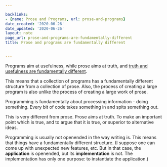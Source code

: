 ```yaml
---

backlinks:
- {name: Prose and Programs, url: prose-and-programs}
date_created: '2020-06-26'
date_updated: '2020-06-26'
layout: note
page_url: prose-and-programs-are-fundamentally-different
title: Prose and programs are fundamentally different


---
```




Programs aim at usefulness, while prose aims at truth, and [truth and usefulness are fundamentally different](https://carlosd.substack.com/p/true-vs-useful). 

This means that a collection of programs has a fundamentally different structure from a collection of prose. Also, the process of creating a large program is also unlike the process of creating a large work of prose.

Programming is fundamentally about processing information - doing something. Every bit of code takes something in and spits something out. 

This is very different from prose. Prose aims at truth. To make an important point which is true, and to argue that it is true, or superior to alternative ideas. 

Programming is usually not openended in the way writing is. This means that things have a fundamentally different structure. (I suppose one can come up with unexpected new features, etc. But in that case, the __application__ is openended, but its __implementation__ is not. The implementation has only one purpose: to instantiate the application.)



